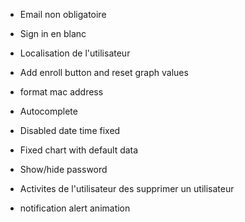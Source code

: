 * Email non obligatoire
* Sign in en blanc
* Localisation de l'utilisateur
* Add enroll button and reset graph values
* format mac address
* Autocomplete
* Disabled date time fixed
* Fixed chart with default data
* Show/hide password

* Activites de l'utilisateur des supprimer un utilisateur

* notification alert animation